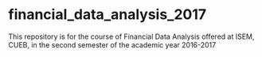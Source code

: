 # financial_data_analysis_2017
This repository is for the course of Financial Data Analysis offered at ISEM, CUEB, in the second semester of the academic year 2016-2017

